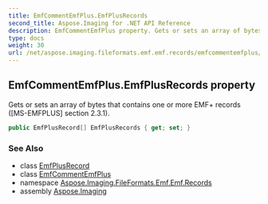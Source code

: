 ```yaml
---
title: EmfCommentEmfPlus.EmfPlusRecords
second_title: Aspose.Imaging for .NET API Reference
description: EmfCommentEmfPlus property. Gets or sets an array of bytes that contains one or more EMF records MSEMFPLUS section 2.3.1
type: docs
weight: 30
url: /net/aspose.imaging.fileformats.emf.emf.records/emfcommentemfplus/emfplusrecords/
---
```

## EmfCommentEmfPlus.EmfPlusRecords property

Gets or sets an array of bytes that contains one or more EMF+ records ([MS-EMFPLUS] section 2.3.1).

```csharp
public EmfPlusRecord[] EmfPlusRecords { get; set; }
```

### See Also

* class [EmfPlusRecord](../../../aspose.imaging.fileformats.emf.emfplus.records/emfplusrecord/)
* class [EmfCommentEmfPlus](../)
* namespace [Aspose.Imaging.FileFormats.Emf.Emf.Records](../../emfcommentemfplus/)
* assembly [Aspose.Imaging](../../../)


